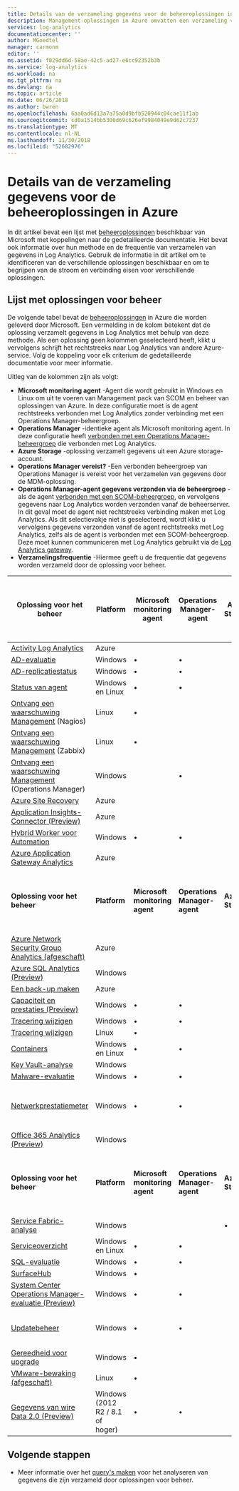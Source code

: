 ```yaml
---
title: Details van de verzameling gegevens voor de beheeroplossingen in Azure | Microsoft Docs
description: Management-oplossingen in Azure omvatten een verzameling van logica, visualisatie en gegevensverzameling gegevensverzamelingsregels waarmee metrische gegevens gedraaid rondom een specifiek probleemgebied.  In dit artikel bevat een lijst van beschikbare oplossingen van Microsoft en informatie over hun methode en de frequentie van verzamelen van gegevens.
services: log-analytics
documentationcenter: ''
author: MGoedtel
manager: carmonm
editor: ''
ms.assetid: f029dd6d-58ae-42c5-ad27-e6cc92352b3b
ms.service: log-analytics
ms.workload: na
ms.tgt_pltfrm: na
ms.devlang: na
ms.topic: article
ms.date: 06/26/2018
ms.author: bwren
ms.openlocfilehash: 6aa0ad6d13a7a75a0d9bfb520944c04cae11f1ab
ms.sourcegitcommit: cd0a1514bb5300d69c626ef9984049e9d62c7237
ms.translationtype: MT
ms.contentlocale: nl-NL
ms.lasthandoff: 11/30/2018
ms.locfileid: "52682976"
---
```

# <a name="data-collection-details-for-management-solutions-in-azure"></a>Details van de verzameling gegevens voor de beheeroplossingen in Azure
In dit artikel bevat een lijst met [beheeroplossingen](solutions.md) beschikbaar van Microsoft met koppelingen naar de gedetailleerde documentatie.  Het bevat ook informatie over hun methode en de frequentie van verzamelen van gegevens in Log Analytics.  Gebruik de informatie in dit artikel om te identificeren van de verschillende oplossingen beschikbaar en om te begrijpen van de stroom en verbinding eisen voor verschillende oplossingen. 

## <a name="list-of-management-solutions"></a>Lijst met oplossingen voor beheer

De volgende tabel bevat de [beheeroplossingen](solutions.md) in Azure die worden geleverd door Microsoft. Een vermelding in de kolom betekent dat de oplossing verzamelt gegevens in Log Analytics met behulp van deze methode.  Als een oplossing geen kolommen geselecteerd heeft, klikt u vervolgens schrijft het rechtstreeks naar Log Analytics van andere Azure-service. Volg de koppeling voor elk criterium de gedetailleerde documentatie voor meer informatie.

Uitleg van de kolommen zijn als volgt:

- **Microsoft monitoring agent** -Agent die wordt gebruikt in Windows en Linux om uit te voeren van Management pack van SCOM en beheer van oplossingen van Azure. In deze configuratie moet is de agent rechtstreeks verbonden met Log Analytics zonder verbinding met een Operations Manager-beheergroep. 
- **Operations Manager** -identieke agent als Microsoft monitoring agent. In deze configuratie heeft [verbonden met een Operations Manager-beheergroep](../../log-analytics/log-analytics-om-agents.md) die verbonden met Log Analytics. 
-  **Azure Storage** -oplossing verzamelt gegevens uit een Azure storage-account. 
- **Operations Manager vereist?** -Een verbonden beheergroep van Operations Manager is vereist voor het verzamelen van gegevens door de MDM-oplossing. 
- **Operations Manager-agent gegevens verzonden via de beheergroep** - als de agent [verbonden met een SCOM-beheergroep](../../log-analytics/log-analytics-om-agents.md), en vervolgens gegevens naar Log Analytics worden verzonden vanaf de beheerserver. In dit geval moet de agent niet rechtstreeks verbinding maken met Log Analytics. Als dit selectievakje niet is geselecteerd, wordt klikt u vervolgens gegevens verzonden vanaf de agent rechtstreeks met Log Analytics, zelfs als de agent is verbonden met een SCOM-beheergroep. Deze moet kunnen communiceren met Log Analytics gebruikt via de [Log Analytics gateway](../../azure-monitor/platform/gateway.md).
- **Verzamelingsfrequentie** -Hiermee geeft u de frequentie dat gegevens worden verzameld door de oplossing voor beheer. 



| **Oplossing voor het beheer** | **Platform** | **Microsoft monitoring agent** | **Operations Manager-agent** | **Azure Storage** | **Operations Manager vereist?** | **Operations Manager-agent gegevens verzonden via de beheergroep** | **Verzamelingsfrequentie** |
| --- | --- | --- | --- | --- | --- | --- | --- |
| [Activity Log Analytics](../../azure-monitor/platform/collect-activity-logs.md) | Azure | | | | | | op de melding |
| [AD-evaluatie](../../azure-monitor/insights/ad-assessment.md) |Windows |&#8226; |&#8226; | | |&#8226; |7 dagen |
| [AD-replicatiestatus](../../azure-monitor/insights/ad-replication-status.md) |Windows |&#8226; |&#8226; | | |&#8226; |5 dagen |
| [Status van agent](solution-agenthealth.md) | Windows en Linux | &#8226; | &#8226; | | | &#8226; | 1 minuut |
| [Ontvang een waarschuwing Management](../../azure-monitor/platform/alert-management-solution.md) (Nagios) |Linux |&#8226; | | | | |bij ontvangst |
| [Ontvang een waarschuwing Management](../../azure-monitor/platform/alert-management-solution.md) (Zabbix) |Linux |&#8226; | | | | |1 minuut |
| [Ontvang een waarschuwing Management](../../azure-monitor/platform/alert-management-solution.md) (Operations Manager) |Windows | |&#8226; | |&#8226; |&#8226; |3 minuten |
| [Azure Site Recovery](../../site-recovery/site-recovery-overview.md) | Azure | | | | | | N.v.t. |
| [Application Insights-Connector (Preview)](../../azure-monitor/platform/app-insights-connector.md) | Azure | | | |  |  | op de melding |
| [Hybrid Worker voor Automation](../../automation/automation-hybrid-runbook-worker.md) | Windows | &#8226; | &#8226; |  |  |  | N.v.t. |
| [Azure Application Gateway Analytics](../../azure-monitor/insights/azure-networking-analytics.md) | Azure |  |  |  |  |  | op de melding |
| **Oplossing voor het beheer** | **Platform** | **Microsoft monitoring agent** | **Operations Manager-agent** | **Azure Storage** | **Operations Manager vereist?** | **Operations Manager-agent gegevens verzonden via de beheergroep** | **Verzamelingsfrequentie** |
| [Azure Network Security Group Analytics (afgeschaft)](../../azure-monitor/insights/azure-networking-analytics.md) | Azure |  |  |  |  |  | op de melding |
| [Azure SQL Analytics (Preview)](../../log-analytics/log-analytics-azure-sql.md) | Windows | | | | | | 1 minuut |
| [Een back-up maken](https://azure.microsoft.com/resources/templates/101-backup-oms-monitoring/) | Azure |  |  |  |  |  | op de melding |
| [Capaciteit en prestaties (Preview)](../../azure-monitor/insights/capacity-performance.md) |Windows |&#8226; |&#8226; | | |&#8226; |bij ontvangst |
| [Tracering wijzigen](../../automation/automation-change-tracking.md) |Windows |&#8226; |&#8226; | | |&#8226; |elk uur |
| [Tracering wijzigen](../../automation/automation-change-tracking.md) |Linux |&#8226; | | | | |elk uur |
| [Containers](../../log-analytics/log-analytics-containers.md) | Windows en Linux | &#8226; | &#8226; |  |  |  | 3 minuten |
| [Key Vault-analyse](../../azure-monitor/insights/azure-key-vault.md) |Windows | | | | | |op de melding |
| [Malware-evaluatie](../../security-center/security-center-install-endpoint-protection.md) |Windows |&#8226; |&#8226; | | |&#8226; |elk uur |
| [Netwerkprestatiemeter](../../azure-monitor/insights/network-performance-monitor.md) | Windows | &#8226; | &#8226; |  |  |  | Aantal-TCP-handshakes om de vijf seconden, gegevens verzonden om de 3 minuten |
| [Office 365 Analytics (Preview)](solution-office-365.md) |Windows | | | | | |op de melding |
| **Oplossing voor het beheer** | **Platform** | **Microsoft monitoring agent** | **Operations Manager-agent** | **Azure Storage** | **Operations Manager vereist?** | **Operations Manager-agent gegevens verzonden via de beheergroep** | **Verzamelingsfrequentie** |
| [Service Fabric-analyse](../../service-fabric/service-fabric-diagnostics-oms-setup.md) |Windows | | |&#8226; | | |5 minuten |
| [Serviceoverzicht](../../azure-monitor/insights/service-map.md) | Windows en Linux | &#8226; | &#8226; |  |  |  | 15 seconden |
| [SQL-evaluatie](../../azure-monitor/insights/sql-assessment.md) |Windows |&#8226; |&#8226; | | |&#8226; |7 dagen |
| [SurfaceHub](../../azure-monitor/insights/surface-hubs.md) |Windows |&#8226; | | | | |bij ontvangst |
| [System Center Operations Manager-evaluatie (Preview)](../../azure-monitor/insights/scom-assessment.md) | Windows | &#8226; | &#8226; |  |  | &#8226; | zeven dagen |
| [Updatebeheer](../../automation/automation-update-management.md) | Windows |&#8226; |&#8226; | | |&#8226; |ten minste 2 keer per dag en 15 minuten na de installatie van een update |
| [Gereedheid voor upgrade](https://docs.microsoft.com/windows/deployment/upgrade/upgrade-readiness-get-started) | Windows | &#8226; |  |  |  |  | 2 dagen |
| [VMware-bewaking (afgeschaft)](../../azure-monitor/insights/vmware.md) | Linux | &#8226; |  |  |  |  | 3 minuten |
| [Gegevens van wire Data 2.0 (Preview)](../../azure-monitor/insights/wire-data.md) |Windows (2012 R2 / 8.1 of hoger) |&#8226; |&#8226; | | | | 1 minuut |




## <a name="next-steps"></a>Volgende stappen
* Meer informatie over het [query's maken](../../log-analytics/log-analytics-queries.md) voor het analyseren van gegevens die zijn verzameld door oplossingen voor beheer.
